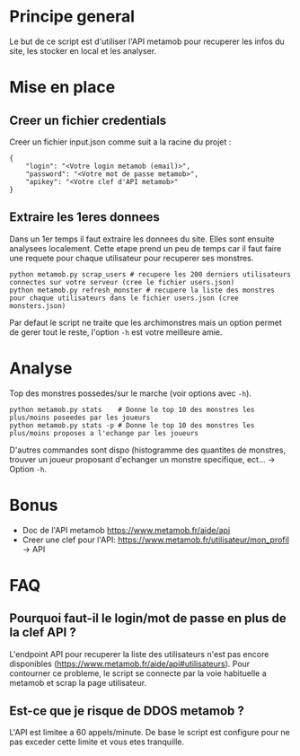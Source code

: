 # Principe general

Le but de ce script est d'utiliser l'API metamob pour recuperer les infos du site, les stocker en local et les analyser.

# Mise en place

## Creer un fichier credentials

Creer un fichier input.json comme suit a la racine du projet :
```
{
    "login": "<Votre login metamob (email)>",
    "password": "<Votre mot de passe metamob>",
    "apikey": "<Votre clef d'API metamob>"
}
```

## Extraire les 1eres donnees

Dans un 1er temps il faut extraire les donnees du site. Elles sont ensuite analysees localement.
Cette etape prend un peu de temps car il faut faire une requete pour chaque utilisateur pour recuperer ses monstres.
```
python metamob.py scrap_users # recupere les 200 derniers utilisateurs connectes sur votre serveur (cree le fichier users.json)
python metamob.py refresh_monster # recupere la liste des monstres pour chaque utilisateurs dans le fichier users.json (cree monsters.json)
```
Par defaut le script ne traite que les archimonstres mais un option permet de gerer tout le reste, l'option `-h` est votre meilleure amie.

# Analyse

Top des monstres possedes/sur le marche (voir options avec `-h`).
```
python metamob.py stats    # Donne le top 10 des monstres les plus/moins poseedes par les joueurs
python metamob.py stats -p # Donne le top 10 des monstres les plus/moins proposes a l'echange par les joueurs
```

D'autres commandes sont dispo (histogramme des quantites de monstres, trouver un joueur proposant d'echanger un monstre specifique, ect... -> Option `-h`.

# Bonus

* Doc de l'API metamob https://www.metamob.fr/aide/api
* Creer une clef pour l'API: https://www.metamob.fr/utilisateur/mon_profil -> API

# FAQ

## Pourquoi faut-il le login/mot de passe en plus de la clef API ?

L'endpoint API pour recuperer la liste des utilisateurs n'est pas encore disponibles (https://www.metamob.fr/aide/api#utilisateurs). Pour contourner ce probleme, le script se connecte par la voie habituelle a metamob et scrap la page utilisateur.

## Est-ce que je risque de DDOS metamob ?

L'API est limitee a 60 appels/minute. De base le script est configure pour ne pas exceder cette limite et vous etes tranquille.
